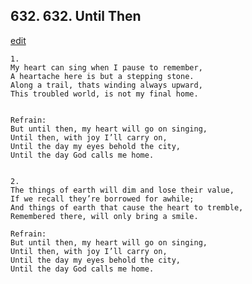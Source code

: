 
## 632.  632. Until Then
[edit](https://docs.google.com/document/d/1xjk6cqiq7CYckhYQty2q7C5PtcmkXorA/edit?mode=html)






    1.
    My heart can sing when I pause to remember,
    A heartache here is but a stepping stone.
    Along a trail, thats winding always upward,
    This troubled world, is not my final home.


    Refrain:
    But until then, my heart will go on singing,
    Until then, with joy I’ll carry on,
    Until the day my eyes behold the city,
    Until the day God calls me home.


    2.
    The things of earth will dim and lose their value,
    If we recall they’re borrowed for awhile;
    And things of earth that cause the heart to tremble,
    Remembered there, will only bring a smile.

    Refrain:
    But until then, my heart will go on singing,
    Until then, with joy I’ll carry on,
    Until the day my eyes behold the city,
    Until the day God calls me home.

